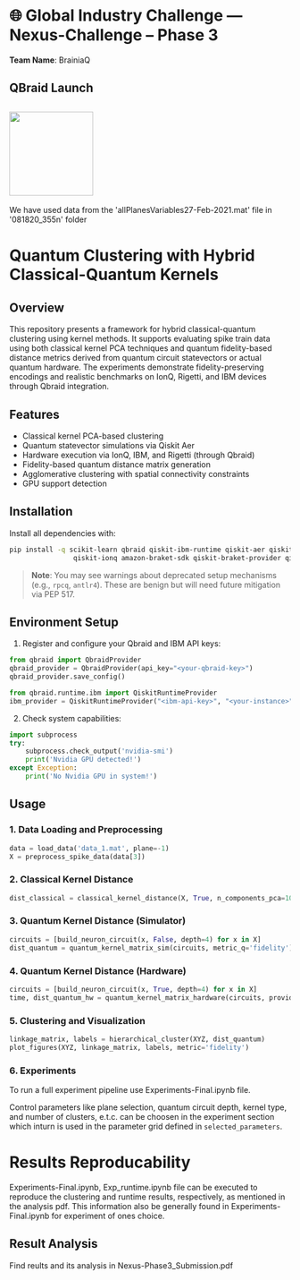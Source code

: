 # 
# 🌐 Global Industry Challenge — Nexus-Challenge – Phase 3

**Team Name**: BrainiaQ  
## QBraid Launch 
[<img src="https://qbraid-static.s3.amazonaws.com/logos/Launch_on_qBraid_white.png" width="150">](https://account.qbraid.com?gitHubUrl=https://github.com/archana070723/Nexus-Challenge.git)
---
We have used data from the 'allPlanesVariables27-Feb-2021.mat' file in '081820_355n' folder

# Quantum Clustering with Hybrid Classical-Quantum Kernels

## Overview

This repository presents a framework for hybrid classical-quantum clustering using kernel methods. It supports evaluating spike train data using both classical kernel PCA techniques and quantum fidelity-based distance metrics derived from quantum circuit statevectors or actual quantum hardware. The experiments demonstrate fidelity-preserving encodings and realistic benchmarks on IonQ, Rigetti, and IBM devices through Qbraid integration.

## Features

* Classical kernel PCA-based clustering
* Quantum statevector simulations via Qiskit Aer
* Hardware execution via IonQ, IBM, and Rigetti (through Qbraid)
* Fidelity-based quantum distance matrix generation
* Agglomerative clustering with spatial connectivity constraints
* GPU support detection

## Installation

Install all dependencies with:

```bash
pip install -q scikit-learn qbraid qiskit-ibm-runtime qiskit-aer qiskit-aer-gpu \
                qiskit-ionq amazon-braket-sdk qiskit-braket-provider qiskit-rigetti
```

> **Note**: You may see warnings about deprecated setup mechanisms (e.g., `rpcq`, `antlr4`). These are benign but will need future mitigation via PEP 517.

## Environment Setup

1. Register and configure your Qbraid and IBM API keys:

```python
from qbraid import QbraidProvider
qbraid_provider = QbraidProvider(api_key="<your-qbraid-key>")
qbraid_provider.save_config()
```

```python
from qbraid.runtime.ibm import QiskitRuntimeProvider
ibm_provider = QiskitRuntimeProvider("<ibm-api-key>", "<your-instance>", channel='ibm_cloud')
```

2. Check system capabilities:

```python
import subprocess
try:
    subprocess.check_output('nvidia-smi')
    print('Nvidia GPU detected!')
except Exception:
    print('No Nvidia GPU in system!')
```

## Usage

### 1. Data Loading and Preprocessing

```python
data = load_data('data_1.mat', plane=-1)
X = preprocess_spike_data(data[3])
```

### 2. Classical Kernel Distance

```python
dist_classical = classical_kernel_distance(X, True, n_components_pca=10, kernel_pca='linear', metric='euclidean')
```

### 3. Quantum Kernel Distance (Simulator)

```python
circuits = [build_neuron_circuit(x, False, depth=4) for x in X]
dist_quantum = quantum_kernel_matrix_sim(circuits, metric_q='fidelity')
```

### 4. Quantum Kernel Distance (Hardware)

```python
circuits = [build_neuron_circuit(x, True, depth=4) for x in X]
time, dist_quantum_hw = quantum_kernel_matrix_hardware(circuits, provider='ionq')
```

### 5. Clustering and Visualization

```python
linkage_matrix, labels = hierarchical_cluster(XYZ, dist_quantum)
plot_figures(XYZ, linkage_matrix, labels, metric='fidelity')
```

### 6. Experiments

To run a full experiment pipeline use Experiments-Final.ipynb file. 

Control parameters like plane selection, quantum circuit depth, kernel type, and number of clusters, e.t.c. can be choosen in the experiment section which inturn is used in the parameter grid defined in `selected_parameters`.

# Results Reproducability
Experiments-Final.ipynb, Exp_runtime.ipynb file can be executed to reproduce the clustering and runtime results, respectively, as mentioned in the analysis pdf. This information also be generally found in Experiments-Final.ipynb for experiment of ones choice.

## Result Analysis

Find reults and its analysis in Nexus-Phase3_Submission.pdf
